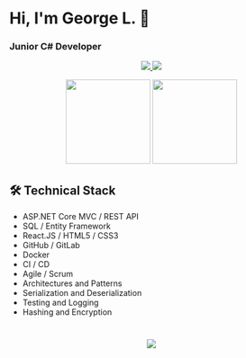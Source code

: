 # Hi, I'm George L. 👋
### Junior C# Developer

<div align="center" sdisplay="flex">
       <a href="https://t.me/GeorgeLofenfeld">
              <img src="https://img.shields.io/badge/Telegram-2CA5E0?style=for-the-badge&logo=telegram&logoColor=white"/>
       </a>
       <a href='mailto:georgelofenfeld@gmail.com'>
           <img src="https://img.shields.io/badge/Gmail-D14836?style=for-the-badge&logo=gmail&logoColor=white"/>
       </a>
</div>

<p align='center'>
   <a href="https://github-readme-stats.vercel.app/api?username=GeorgeLofenfeld&show_icons=true&count_private=true"><img
           height=150
           src="https://github-readme-stats.vercel.app/api?username=GeorgeLofenfeld&show_icons=true&count_private=true"/></a>
   <img height=150
                                                                  src="https://github-readme-stats.vercel.app/api/top-langs/?username=GeorgeLofenfeld&layout=compact"/>
</p>


## 🛠 Technical Stack
*   ASP.NET Core MVC / REST API 
*   SQL / Entity Framework
*   React.JS / HTML5 / CSS3
*   GitHub / GitLab
*   Docker
*   CI / CD
*   Agile / Scrum
*   Architectures and Patterns
*   Serialization and Deserialization
*   Testing and Logging
*   Hashing and Encryption

<div align="center" style="margin: 40px 0">
       <img src="https://komarev.com/ghpvc/?username=GeorgeLofenfeld&color=brightgreen">
</div>
